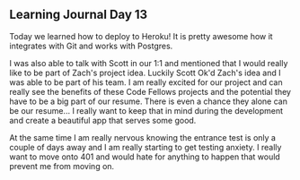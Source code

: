 ## Learning Journal Day 13

Today we learned how to deploy to Heroku! It is pretty awesome how it integrates with Git and works with Postgres.

I was also able to talk with Scott in our 1:1 and mentioned that I would really like to be part of Zach's project idea. Luckily Scott Ok'd Zach's idea and I was able to be part of his team. I am really excited for our project and can really see the benefits of these Code Fellows projects and the potential they have to be a big part of our resume. There is even a chance they alone can be our resume... I really want to keep that in mind during the development and create a beautiful app that serves some good.

At the same time I am really nervous knowing the entrance test is only a couple of days away and I am really starting to get testing anxiety. I really want to move onto 401 and would hate for anything to happen that would prevent me from moving on. 
